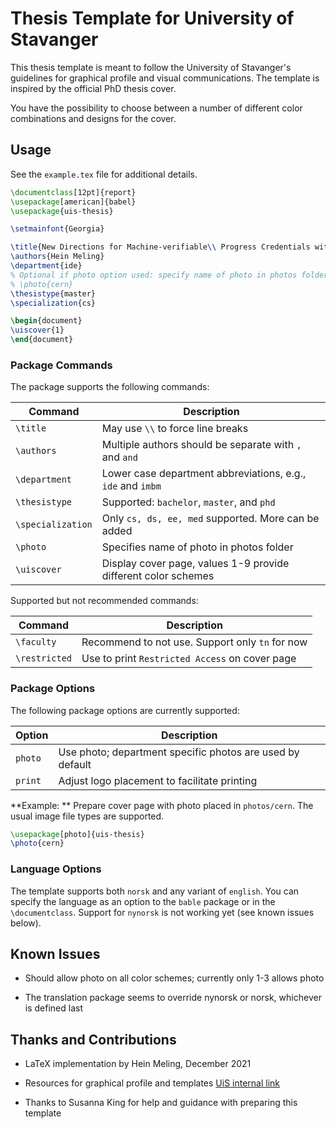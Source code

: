 # Thesis Template for University of Stavanger

This thesis template is meant to follow the University of Stavanger's guidelines for graphical profile and visual communications.
The template is inspired by the official PhD thesis cover.

You have the possibility to choose between a number of different color combinations and designs for the cover.

## Usage

See the `example.tex` file for additional details.

```latex
\documentclass[12pt]{report}
\usepackage[american]{babel}
\usepackage{uis-thesis}

\setmainfont{Georgia}

\title{New Directions for Machine-verifiable\\ Progress Credentials with Application to Academic Credentials}
\authors{Hein Meling}
\department{ide}
% Optional if photo option used: specify name of photo in photos folder
% \photo{cern}
\thesistype{master}
\specialization{cs}

\begin{document}
\uiscover{1}
\end{document}
```

### Package Commands

The package supports the following commands:

| Command           | Description                                                    |
|-------------------|----------------------------------------------------------------|
| `\title`          | May use `\\` to force line breaks                              |
| `\authors`        | Multiple authors should be separate with `,` and `and`         |
| `\department`     | Lower case department abbreviations, e.g., `ide` and `imbm`    |
| `\thesistype`     | Supported: `bachelor`, `master`, and `phd`                     |
| `\specialization` | Only `cs, ds, ee, med` supported. More can be added            |
| `\photo`          | Specifies name of photo in photos folder                       |
| `\uiscover`       | Display cover page, values 1-9 provide different color schemes |

Supported but not recommended commands:

| Command           | Description                                                    |
|-------------------|----------------------------------------------------------------|
| `\faculty`        | Recommend to not use. Support only `tn` for now                |
| `\restricted`     | Use to print `Restricted Access` on cover page                 |

### Package Options

The following package options are currently supported:

| Option  | Description                                               |
|---------|-----------------------------------------------------------|
| `photo` | Use photo; department specific photos are used by default |
| `print` | Adjust logo placement to facilitate printing              |

**Example: ** Prepare cover page with photo placed in `photos/cern`.
The usual image file types are supported.

```latex
\usepackage[photo]{uis-thesis}
\photo{cern}
```

### Language Options

The template supports both `norsk` and any variant of `english`.
You can specify the language as an option to the `bable` package or in the `\documentclass`.
Support for `nynorsk` is not working yet (see known issues below).

## Known Issues

- Should allow photo on all color schemes; currently only 1-3 allows photo

- The translation package seems to override nynorsk or norsk, whichever is defined last

## Thanks and Contributions

- LaTeX implementation by Hein Meling, December 2021

- Resources for graphical profile and templates [UiS internal link](https://liveuis.sharepoint.com/sites/Arbeidsstoette/SitePages/Grafisk-profil-UiS.aspx)

- Thanks to Susanna King for help and guidance with preparing this template
